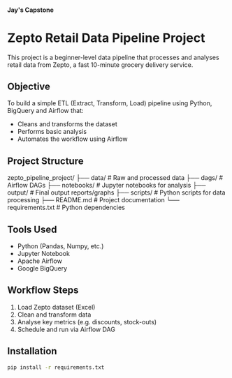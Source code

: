 ####         Jay's Capstone

# Zepto Retail Data Pipeline Project

This project is a beginner-level data pipeline that processes and analyses retail data from Zepto, a fast 10-minute grocery delivery service.

##  Objective

To build a simple ETL (Extract, Transform, Load) pipeline using Python, BigQuery and Airflow that:
- Cleans and transforms the dataset
- Performs basic analysis
- Automates the workflow using Airflow

## Project Structure

zepto_pipeline_project/
├── data/ # Raw and processed data
├── dags/ # Airflow DAGs
├── notebooks/ # Jupyter notebooks for analysis
├── output/ # Final output reports/graphs
├── scripts/ # Python scripts for data processing
├── README.md # Project documentation
└── requirements.txt # Python dependencies


## Tools Used

- Python (Pandas, Numpy, etc.)
- Jupyter Notebook
- Apache Airflow
- Google BigQuery

##  Workflow Steps

1. Load Zepto dataset (Excel)
2. Clean and transform data
3. Analyse key metrics (e.g. discounts, stock-outs)
4. Schedule and run via Airflow DAG

##  Installation

```bash
pip install -r requirements.txt
